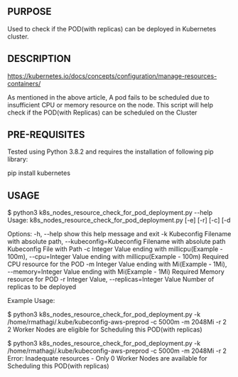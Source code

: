 ## PURPOSE
Used to check if the POD(with replicas) can be deployed in Kubernetes cluster.

## DESCRIPTION

https://kubernetes.io/docs/concepts/configuration/manage-resources-containers/

As mentioned in the above article, A pod fails to be scheduled due to insufficient CPU or memory resource on the node. This script will help check if the POD(with Replicas) can be scheduled on the Cluster

## PRE-REQUISITES

Tested using Python 3.8.2 and requires the installation of following pip library:

pip install kubernetes

## USAGE

$ python3 k8s_nodes_resource_check_for_pod_deployment.py --help
Usage: k8s_nodes_resource_check_for_pod_deployment.py [-e] [-r] [-c] [-d

Options:
  -h, --help            show this help message and exit
  -k Kubeconfig Filename with absolute path, --kubeconfig=Kubeconfig Filename with absolute path
                        Kubeconfig File with Path
  -c Integer Value ending with millicpu(Example - 100m), --cpu=Integer Value ending with millicpu(Example - 100m)
                        Required CPU resource for the POD
  -m Integer Value ending with Mi(Example - 1Mi), --memory=Integer Value ending with Mi(Example - 1Mi)
                        Required Memory resource for POD
  -r Integer Value, --replicas=Integer Value
                        Number of replicas to be deployed


Example Usage:

$ python3 k8s_nodes_resource_check_for_pod_deployment.py -k /home/rmathagi/.kube/kubeconfig-aws-preprod -c 5000m -m 2048Mi -r 2
2 Worker Nodes are eligible for Scheduling this POD(with replicas)


$ python3 k8s_nodes_resource_check_for_pod_deployment.py -k /home/rmathagi/.kube/kubeconfig-aws-preprod -c 5000m -m 2048Mi -r 2
Error: Inadequate resources - Only 0 Worker Nodes are available for Scheduling this POD(with replicas)
